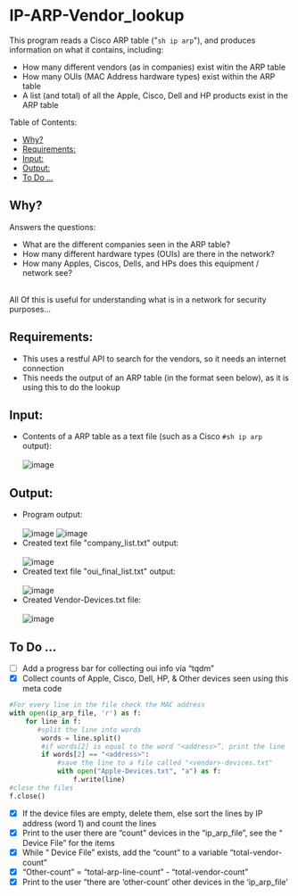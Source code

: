 # IP-ARP-Vendor_lookup
This program reads a Cisco ARP table ("```sh ip arp```"), and produces information on what it contains, including:
* How many different vendors (as in companies) exist witin the ARP table
* How many OUIs (MAC Address hardware types) exist within the ARP table
* A list (and total) of all the Apple, Cisco, Dell and HP products exist in the ARP table

Table of Contents:
  - [Why?](#why)
  - [Requirements:](#requirements)
  - [Input:](#input)
  - [Output:](#output)
  - [To Do ...](#to-do-)

## Why?
Answers the questions:
* What are the different companies seen in the ARP table?
* How many different hardware types (OUIs) are there in the network?
* How many Apples, Ciscos, Dells, and HPs does this equipment / network see?
<br>
All Of this is useful for understanding what is in a network for security purposes... <br>

## Requirements:
* This uses a restful API to search for the vendors, so it needs an internet connection
* This needs the output of an ARP table (in the format seen below), as it is using this to do the lookup
## Input:
* Contents of a ARP table as a text file (such as a Cisco ```#sh ip arp``` output):</br></br>
 ![image](https://user-images.githubusercontent.com/48565067/144638643-f26b64fe-e992-4163-a0a9-a1c90b0b6028.png)
## Output:
* Program output: </br></br>
 ![image](https://user-images.githubusercontent.com/48565067/144634065-582c1eec-2576-4866-8057-112bf1f5e06d.png)
 ![image](https://user-images.githubusercontent.com/48565067/145064215-3486de68-051f-42ac-afb3-62472f5b4532.png)
* Created text file "company_list.txt" output:</br></br>
 ![image](https://user-images.githubusercontent.com/48565067/144633574-5bc13c04-a712-490d-b186-a30b4d9d8a73.png)
* Created text file "oui_final_list.txt" output:</br></br>
 ![image](https://user-images.githubusercontent.com/48565067/144633706-24bbe2ef-6965-4847-b3a9-0f22242ff95f.png)
* Created Vendor-Devices.txt file:</br></br>
  ![image](https://user-images.githubusercontent.com/48565067/144880526-74cc7658-ae97-4841-812e-24f4f274525d.png)
## To Do ...
- [ ] Add a progress bar for collecting oui info via “tqdm”
- [x] Collect counts of Apple, Cisco, Dell, HP, & Other devices seen using this meta code
``` python
#For every line in the file check the MAC address
with open(ip_arp_file, 'r') as f:
    for line in f:
       #split the line into words
        words = line.split()
        #if words[2] is equal to the word "<address>”, print the line
        if words[2] == "<address>":
            #save the line to a file called "<vendor>-devices.txt"
            with open("Apple-Devices.txt", "a") as f:
                f.write(line)
#close the files
f.close()
```
- [x] If the device files are empty, delete them, else sort the lines by IP address (word 1) and count the lines
- [x] Print to the user there are “count” devices in the “ip_arp_file”, see the “<vendor> Device File” for the items
- [x] While “<vendor> Device File” exists, add the “count” to a variable “total-vendor-count”
- [x] “Other-count” = “total-arp-line-count” - “total-vendor-count”
- [x] Print to the user “there are ‘other-count’ other devices in the ‘ip_arp_file’ 
